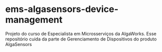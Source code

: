 # ems-algasensors-device-management
Projeto do curso de Especialista em Microsserviços da AlgaWorks. Esse repositório cuida da parte de Gerenciamento de Dispositivos do produto AlgaSensors
